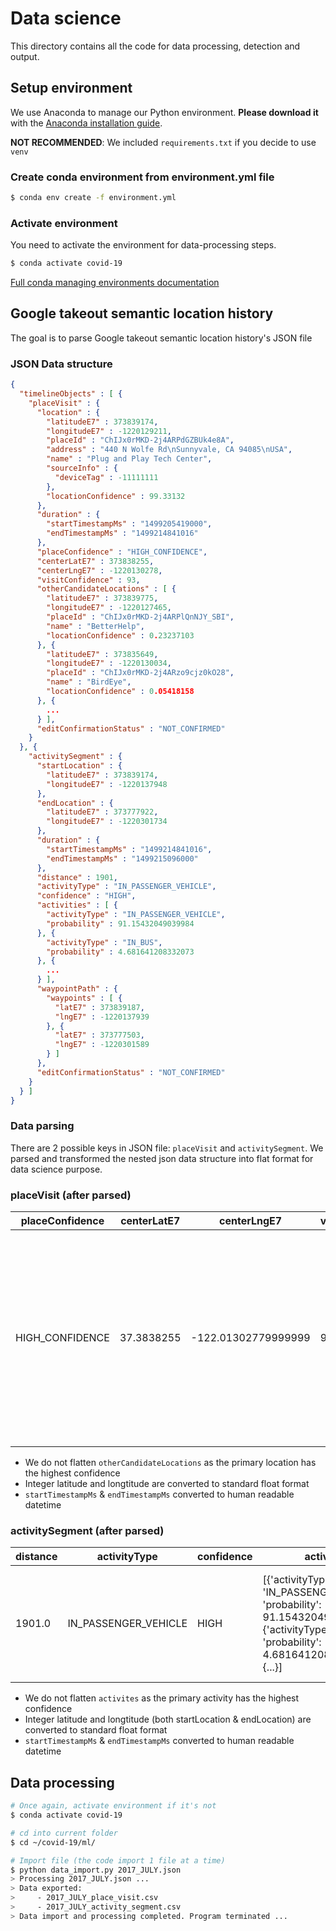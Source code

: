# Data science

This directory contains all the code for data processing, detection and output.


## Setup environment

We use Anaconda to manage our Python environment. **Please download it** with the [Anaconda installation guide](https://docs.anaconda.com/anaconda/install/).

**NOT RECOMMENDED**: We included `requirements.txt` if you decide to use `venv`

### Create conda environment from environment.yml file

```bash
$ conda env create -f environment.yml
```

### Activate environment

You need to activate the environment for data-processing steps.

```bash
$ conda activate covid-19
```

[Full conda managing environments documentation](https://docs.conda.io/projects/conda/en/latest/user-guide/tasks/manage-environments.html#removing-an-environment)


## Google takeout semantic location history 

The goal is to parse Google takeout semantic location history's JSON file

### JSON Data structure
```json
{
  "timelineObjects" : [ {
    "placeVisit" : {
      "location" : {
        "latitudeE7" : 373839174,
        "longitudeE7" : -1220129211,
        "placeId" : "ChIJx0rMKD-2j4ARPdGZBUk4e8A",
        "address" : "440 N Wolfe Rd\nSunnyvale, CA 94085\nUSA",
        "name" : "Plug and Play Tech Center",
        "sourceInfo" : {
          "deviceTag" : -11111111
        },
        "locationConfidence" : 99.33132
      },
      "duration" : {
        "startTimestampMs" : "1499205419000",
        "endTimestampMs" : "1499214841016"
      },
      "placeConfidence" : "HIGH_CONFIDENCE",
      "centerLatE7" : 373838255,
      "centerLngE7" : -1220130278,
      "visitConfidence" : 93,
      "otherCandidateLocations" : [ {
        "latitudeE7" : 373839775,
        "longitudeE7" : -1220127465,
        "placeId" : "ChIJx0rMKD-2j4ARPlQnNJY_SBI",
        "name" : "BetterHelp",
        "locationConfidence" : 0.23237103
      }, {
        "latitudeE7" : 373835649,
        "longitudeE7" : -1220130034,
        "placeId" : "ChIJx0rMKD-2j4ARzo9cjz0kO28",
        "name" : "BirdEye",
        "locationConfidence" : 0.05418158
      }, {
        ...
      } ],
      "editConfirmationStatus" : "NOT_CONFIRMED"
    }
  }, {
    "activitySegment" : {
      "startLocation" : {
        "latitudeE7" : 373839174,
        "longitudeE7" : -1220137948
      },
      "endLocation" : {
        "latitudeE7" : 373777922,
        "longitudeE7" : -1220301734
      },
      "duration" : {
        "startTimestampMs" : "1499214841016",
        "endTimestampMs" : "1499215096000"
      },
      "distance" : 1901,
      "activityType" : "IN_PASSENGER_VEHICLE",
      "confidence" : "HIGH",
      "activities" : [ {
        "activityType" : "IN_PASSENGER_VEHICLE",
        "probability" : 91.15432049039984
      }, {
        "activityType" : "IN_BUS",
        "probability" : 4.681641208332073
      }, {
        ...
      } ],
      "waypointPath" : {
        "waypoints" : [ {
          "latE7" : 373839187,
          "lngE7" : -1220137939
        }, {
          "latE7" : 373777503,
          "lngE7" : -1220301589
        } ]
      },
      "editConfirmationStatus" : "NOT_CONFIRMED"
    }
  } ]
}
```

### Data parsing

There are 2 possible keys in JSON file: `placeVisit` and `activitySegment`. We parsed and transformed the nested json data structure into flat format for data science purpose.

### placeVisit (after parsed)

| placeConfidence | centerLatE7 | centerLngE7 | visitConfidence | otherCandidateLocations | editConfirmationStatus | childVisits | simplifiedRawPath | latitudeE7 | longitudeE7 | placeId | address | name | sourceInfo | locationConfidence | semanticType | startTimestampMs | endTimestampMs |
| --- | --- | --- | --- | --- | --- | --- | --- | --- | --- | --- | --- | --- | --- | --- | --- | --- | --- |
| HIGH_CONFIDENCE | 37.3838255 | -122.01302779999999 | 93 | [{'latitudeE7': 373839775, 'longitudeE7': -1220127465, 'placeId': 'ChIJx0rMKD-2j4ARPlQnNJY_SBI', 'name': 'BetterHelp', 'locationConfidence': 0.23237103}, {'latitudeE7': 373835649, 'longitudeE7': -1220130034, 'placeId': 'ChIJx0rMKD-2j4ARzo9cjz0kO28', 'name': 'BirdEye', 'locationConfidence': 0.05418158}, {...}] | NOT_CONFIRMED |  |  | 37.3839174 | -122.0129211 | ChIJx0rMKD-2j4ARPdGZBUk4e8A | "440 N Wolfe Rd Sunnyvale, CA 94085 USA" | Plug and Play Tech Center | {'deviceTag': -11111111} | 99.33132 |  | 2017-07-04 21:56:59.000 | 2017-07-05 00:34:01.016 |

- We do not flatten `otherCandidateLocations` as the primary location has the highest confidence
- Integer latitude and longtitude are converted to standard float format
- `startTimestampMs` & `endTimestampMs` converted to human readable datetime

### activitySegment (after parsed)

| distance | activityType | confidence | activities | waypointPath | editConfirmationStatus | transitPath | simplifiedRawPath | startLocationlatitudeE7 | startLocationlongitudeE7 | startLocationplaceId | startLocationaddress | startLocationname | startLocationlocationConfidence | startLocationsourceInfo | endLocationlatitudeE7 | endLocationlongitudeE7 | endLocationplaceId | endLocationaddress | endLocationname | endLocationlocationConfidence | startTimestampMs | endTimestampMs |
| --- | --- | --- | --- | --- | --- | --- | --- | --- | --- | --- | --- | --- | --- | --- | --- | --- | --- | --- | --- | --- | --- | --- |
| 1901.0 | IN_PASSENGER_VEHICLE | HIGH | [{'activityType': 'IN_PASSENGER_VEHICLE', 'probability': 91.15432049039984}, {'activityType': 'IN_BUS', 'probability': 4.681641208332073}, {...}] | {'waypoints': [{'latE7': 373839187, 'lngE7': -1220137939}, {'latE7': 373777503, 'lngE7': -1220301589}]} | NOT_CONFIRMED |  |  | 37.3839174 | -122.0137948 |  |  |  |  |  | 37.3777922 | -122.0301734 |  |  |  |  | 2017-07-05 00:34:01.016 | 2017-07-05 00:38:16.000 |

- We do not flatten `activites` as the primary activity has the highest confidence
- Integer latitude and longtitude (both startLocation & endLocation) are converted to standard float format
- `startTimestampMs` & `endTimestampMs` converted to human readable datetime

## Data processing

```bash
# Once again, activate environment if it's not
$ conda activate covid-19

# cd into current folder
$ cd ~/covid-19/ml/

# Import file (the code import 1 file at a time)
$ python data_import.py 2017_JULY.json
> Processing 2017_JULY.json ...
> Data exported:
>     - 2017_JULY_place_visit.csv
>     - 2017_JULY_activity_segment.csv
> Data import and processing completed. Program terminated ...
```
